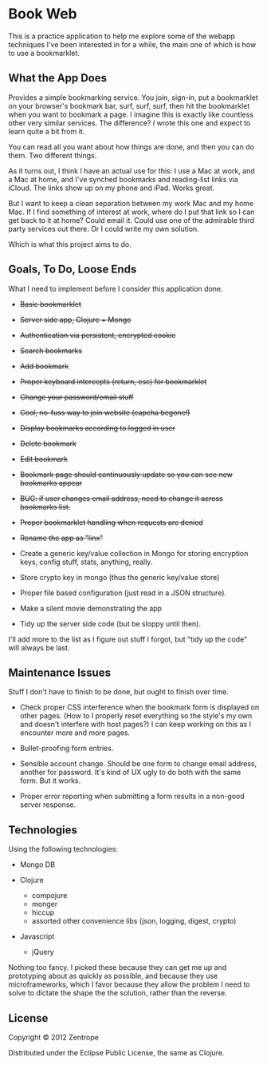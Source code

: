 # Book Web

This is a practice application to help me explore some of the webapp
techniques I've been interested in for a while, the main one of which
is how to use a bookmarklet.

## What the App Does

Provides a simple bookmarking service. You join, sign-in, put a
bookmarklet on your browser's bookmark bar, surf, surf, surf, then hit
the bookmarklet when you want to bookmark a page. I imagine this is
exactly like countless other very similar services. The difference?
_I_ wrote this one and expect to learn quite a bit from it.

You can read all you want about how things are done, and then you can
do them. Two different things.

As it turns out, I think I have an actual use for this: I use a Mac at
work, and a Mac at home, and I've synched bookmarks and reading-list
links via iCloud. The links show up on my phone and iPad. Works great.

But I want to keep a clean separation between my work Mac and my home
Mac. If I find something of interest at work, where do I put that link
so I can get back to it at home? Could email it. Could use one of the
admirable third party services out there. Or I could write my own
solution.

Which is what this project aims to do.

## Goals, To Do, Loose Ends

What I need to implement before I consider this application done.

  * ~~Basic bookmarklet~~

  * ~~Server side app, Clojure + Mongo~~

  * ~~Authentication via persistent, encrypted cookie~~

  * ~~Search bookmarks~~

  * ~~Add bookmark~~

  * ~~Proper keyboard intercepts (return, esc) for bookmarklet~~

  * ~~Change your password/email stuff~~

  * ~~Cool, no-fuss way to join website (capcha begone!)~~

  * ~~Display bookmarks according to logged in user~~

  * ~~Delete bookmark~~

  * ~~Edit bookmark~~

  * ~~Bookmark page should continuously update so you can see new
    bookmarks appear~~

  * ~~BUG: if user changes email address, need to change it across bookmarks list.~~

  * ~~Proper bookmarklet handling when requests are denied~~

  * ~~Rename the app as "linx"~~

  * Create a generic key/value collection in Mongo for storing
    encryption keys, config stuff, stats, anything, really.

  * Store crypto key in mongo (thus the generic key/value store)

  * Proper file based configuration (just read in a JSON structure).

  * Make a silent movie demonstrating the app

  * Tidy up the server side code (but be sloppy until then).

I'll add more to the list as I figure out stuff I forgot, but "tidy up
the code" will always be last.

## Maintenance Issues

Stuff I don't have to finish to be done, but ought to finish over
time.

  * Check proper CSS interference when the bookmark form is displayed
    on other pages. (How to I properly reset everything so the style's
    my own and doesn't interfere with host pages?) I can keep working
    on this as I encounter more and more pages.

  * Bullet-proofing form entries.

  * Sensible account change. Should be one form to change email
    address, another for password. It's kind of UX ugly to do both
    with the same form. But it works.

  * Proper error reporting when submitting a form results in a
    non-good server response.

## Technologies

Using the following technologies:

  * Mongo DB

  * Clojure
    - compojure
    - monger
    - hiccup
    - assorted other convenience libs (json, logging, digest, crypto)

  * Javascript
    - jQuery

Nothing too fancy. I picked these because they can get me up and
prototyping about as quickly as possible, and because they use
microframeworks, which I favor because they allow the problem I need
to solve to dictate the shape the the solution, rather than the
reverse.

## License

Copyright © 2012 Zentrope

Distributed under the Eclipse Public License, the same as Clojure.
